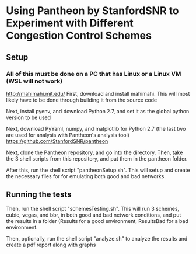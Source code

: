 # Using Pantheon by StanfordSNR to Experiment with Different Congestion Control Schemes

## Setup

### All of this must be done on a PC that has Linux or a Linux VM (WSL will not work)

http://mahimahi.mit.edu/
First, download and install mahimahi. This will most likely have to be done through building it from the source code

Next, install pyenv, and download Python 2.7, and set it as the global python version to be used 

Next, download PyYaml, numpy, and matplotlib for Python 2.7 (the last two are used for analysis with Pantheon's analysis tool)
https://github.com/StanfordSNR/pantheon

Next, clone the Pantheon repository, and go into the directory. Then, take the 3 shell scripts from this repository, and put them in the pantheon folder.

After this, run the shell script "pantheonSetup.sh". This will setup and create the necessary files for for emulating both good and bad networks.

## Running the tests
Then, run the shell script "schemesTesting.sh". This will run 3 schemes, cubic, vegas, and bbr, in both good and bad network conditions, and put the results in a folder (<scheme>Results for a good environment, <scheme>ResultsBad for a bad environment.

Then, optionally, run the shell script "analyze.sh" to analyze the results and create a pdf report along with graphs

